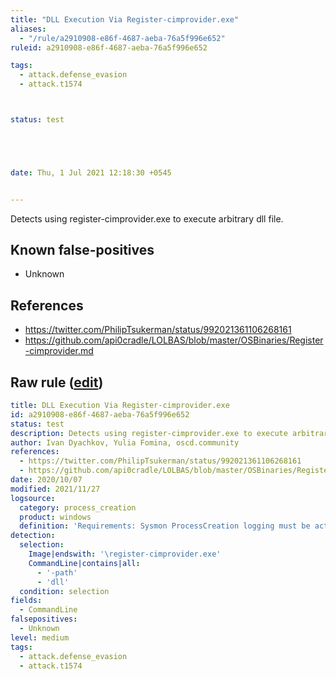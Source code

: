```yaml
---
title: "DLL Execution Via Register-cimprovider.exe"
aliases:
  - "/rule/a2910908-e86f-4687-aeba-76a5f996e652"
ruleid: a2910908-e86f-4687-aeba-76a5f996e652

tags:
  - attack.defense_evasion
  - attack.t1574



status: test





date: Thu, 1 Jul 2021 12:18:30 +0545


---
```


Detects using register-cimprovider.exe to execute arbitrary dll file.

<!--more-->


## Known false-positives

* Unknown



## References

* https://twitter.com/PhilipTsukerman/status/992021361106268161
* https://github.com/api0cradle/LOLBAS/blob/master/OSBinaries/Register-cimprovider.md


## Raw rule ([edit](https://github.com/SigmaHQ/sigma/edit/master/rules/windows/process_creation/proc_creation_win_susp_register_cimprovider.yml))
```yaml
title: DLL Execution Via Register-cimprovider.exe
id: a2910908-e86f-4687-aeba-76a5f996e652
status: test
description: Detects using register-cimprovider.exe to execute arbitrary dll file.
author: Ivan Dyachkov, Yulia Fomina, oscd.community
references:
  - https://twitter.com/PhilipTsukerman/status/992021361106268161
  - https://github.com/api0cradle/LOLBAS/blob/master/OSBinaries/Register-cimprovider.md
date: 2020/10/07
modified: 2021/11/27
logsource:
  category: process_creation
  product: windows
  definition: 'Requirements: Sysmon ProcessCreation logging must be activated and Windows audit msut Include command line in process creation events'
detection:
  selection:
    Image|endswith: '\register-cimprovider.exe'
    CommandLine|contains|all:
      - '-path'
      - 'dll'
  condition: selection
fields:
  - CommandLine
falsepositives:
  - Unknown
level: medium
tags:
  - attack.defense_evasion
  - attack.t1574

```

